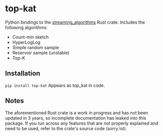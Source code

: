 # top-kat

Python bindings to the [streaming_algorithms](https://docs.rs/streaming_algorithms/latest/streaming_algorithms/) Rust crate. Includes the following algorithms:
- Count-min sketch
- HyperLogLog
- Simple random sample
- Reservoir sample (unstable)
- Top-K

## Installation

`pip install top-kat`
Appears as top_kat in code.

## Notes

The aforementioned Rust crate is a work in progress and has not been updated in 3 years, so incomplete documentation has leaked into this package.
If you run across any features that are not properly explained and need to be used, refer to the crate's source code (sorry lol).